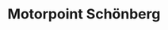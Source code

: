 ---
title: "Motorpoint Schönberg"
url: /schoenberg-holstein/motorpoint-schoenberg/
shop: Autowerkstatt
---